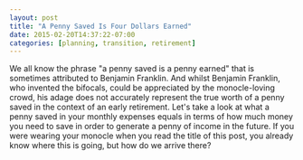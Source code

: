 ```yaml
---
layout: post
title: "A Penny Saved Is Four Dollars Earned"
date: 2015-02-20T14:37:22-07:00
categories: [planning, transition, retirement]
---
```


We all know the phrase "a penny saved is a penny earned" that is sometimes attributed to Benjamin Franklin.
And whilst Benjamin Franklin, who invented the bifocals, could be appreciated by the monocle-loving crowd,
his adage does not accurately represent the true worth of a penny saved in the context of an early retirement.
Let's take a look at what a penny saved in your monthly expenses equals in terms of how much money
you need to save in order to generate a penny of income in the future.
If you were wearing your monocle when you read the title of this post,
you already know where this is going, but how do we arrive there?
